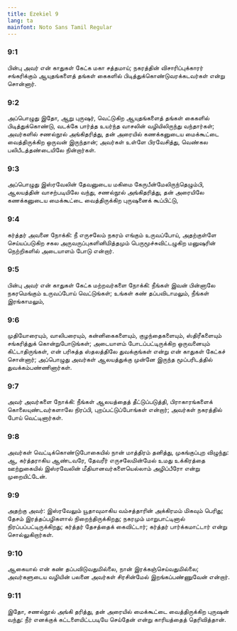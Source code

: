 ```yaml
---
title: Ezekiel 9
lang: ta
mainfont: Noto Sans Tamil Regular
---
```


###  9:1

பின்பு அவர் என் காதுகள் கேட்க மகா சத்தமாய்; நகரத்தின் விசாரிப்புக்காரர் சங்கரிக்கும் ஆயுதங்களைத் தங்கள் கைகளில் பிடித்துக்கொண்டுவரக்கடவர்கள் என்று சொன்னார்.

###  9:2

அப்பொழுது இதோ, ஆறு புருஷர், வெட்டுகிற ஆயுதங்களைத் தங்கள் கைகளில் பிடித்துக்கொண்டு, வடக்கே பார்த்த உயர்ந்த வாசலின் வழியிலிருந்து வந்தார்கள்; அவர்களில் சணல்நூல் அங்கிதரித்து, தன் அரையில் கணக்கனுடைய மைக்கூட்டை வைத்திருக்கிற ஒருவன் இருந்தான்; அவர்கள் உள்ளே பிரவேசித்து, வெண்கல பலிபீடத்தண்டையிலே நின்றார்கள்.

###  9:3

அப்பொழுது இஸ்ரவேலின் தேவனுடைய மகிமை கேருபீன்மேலிருந்தெழும்பி, ஆலயத்தின் வாசற்படியிலே வந்து, சணல்நூல் அங்கிதரித்து, தன் அரையிலே கணக்கனுடைய மைக்கூட்டை வைத்திருக்கிற புருஷனைக் கூப்பிட்டு,

###  9:4

கர்த்தர் அவனை நோக்கி: நீ எருசலேம் நகரம் எங்கும் உருவப்போய், அதற்குள்ளே செய்யப்படுகிற சகல அருவருப்புகளினிமித்தமும் பெருமூச்சுவிட்டழுகிற மனுஷரின் நெற்றிகளில் அடையாளம் போடு என்றார்.

###  9:5

பின்பு அவர் என் காதுகள் கேட்க மற்றவர்களை நோக்கி: நீங்கள் இவன் பின்னாலே நகரமெங்கும் உருவப்போய் வெட்டுங்கள்; உங்கள் கண் தப்பவிடாமலும், நீங்கள் இரங்காமலும்,

###  9:6

முதியோரையும், வாலிபரையும், கன்னிகைகளையும், குழந்தைகளையும், ஸ்திரீகளையும் சங்கரித்துக் கொன்றுபோடுங்கள்; அடையாளம் போடப்பட்டிருக்கிற ஒருவனையும் கிட்டாதிருங்கள், என் பரிசுத்த ஸ்தலத்திலே துவக்குங்கள் என்று என் காதுகள் கேட்கச் சொன்னார்; அப்பொழுது அவர்கள் ஆலயத்துக்கு முன்னே இருந்த மூப்பரிடத்தில் துவக்கம்பண்ணினார்கள்.

###  9:7

அவர் அவர்களை நோக்கி: நீங்கள் ஆலயத்தைத் தீட்டுப்படுத்தி, பிராகாரங்களைக் கொலையுண்டவர்களாலே நிரப்பி, புறப்பட்டுப்போங்கள் என்றார்; அவர்கள் நகரத்தில் போய் வெட்டினார்கள்.

###  9:8

அவர்கள் வெட்டிக்கொண்டுபோகையில் நான் மாத்திரம் தனித்து, முகங்குப்புற விழுந்து: ஆ, கர்த்தராகிய ஆண்டவரே, தேவரீர் எருசலேமின்மேல் உமது உக்கிரத்தை ஊற்றுகையில் இஸ்ரவேலின் மீதியானவர்களையெல்லாம் அழிப்பீரோ என்று முறையிட்டேன்.

###  9:9

அதற்கு அவர்: இஸ்ரவேலும் யூதாவுமாகிய வம்சத்தாரின் அக்கிரமம் மிகவும் பெரிது; தேசம் இரத்தப்பழிகளால் நிறைந்திருக்கிறது; நகரமும் மாறுபாட்டினால் நிரப்பப்பட்டிருக்கிறது; கர்த்தர் தேசத்தைக் கைவிட்டார்; கர்த்தர் பார்க்கமாட்டார் என்று சொல்லுகிறார்கள்.

###  9:10

ஆகையால் என் கண் தப்பவிடுவதுமில்லை, நான் இரக்கஞ்செய்வதுமில்லை; அவர்களுடைய வழியின் பலனை அவர்கள் சிரசின்மேல் இறங்கப்பண்ணுவேன் என்றார்.

###  9:11

இதோ, சணல்நூல் அங்கி தரித்து, தன் அரையில் மைக்கூட்டை வைத்திருக்கிற புருஷன் வந்து: நீர் எனக்குக் கட்டளையிட்டபடியே செய்தேன் என்று காரியத்தைத் தெரிவித்தான்.

